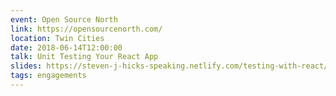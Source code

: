 ```yaml
---
event: Open Source North
link: https://opensourcenorth.com/
location: Twin Cities
date: 2018-06-14T12:00:00
talk: Unit Testing Your React App
slides: https://steven-j-hicks-speaking.netlify.com/testing-with-react/
tags: engagements
---
```

